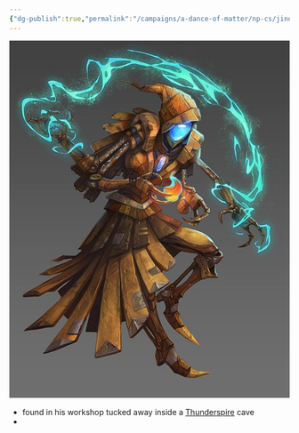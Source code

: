 ```yaml
---
{"dg-publish":true,"permalink":"/campaigns/a-dance-of-matter/np-cs/jindosh-the-alchemist/"}
---
```


![Jindosh_the_Alchemist | 200](/img/user/attachments/Jindosh_the_Alchemist.jpg)
- found in his workshop tucked away inside a [Thunderspire](Campaigns/A%20Dance%20of%20Matter/Landmarks%20⛰/Thunderspire.md) cave
- 